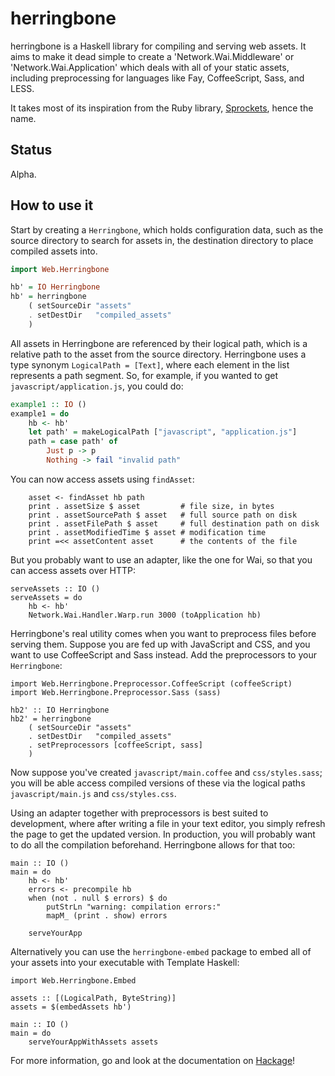 herringbone
===========

herringbone is a Haskell library for compiling and serving web assets.  It
aims to make it dead simple to create a 'Network.Wai.Middleware' or
'Network.Wai.Application' which deals with all of your static assets, including
preprocessing for languages like Fay, CoffeeScript, Sass, and LESS.

It takes most of its inspiration from the Ruby library, [Sprockets], hence the
name.

Status
------

Alpha.

How to use it
-------------

Start by creating a `Herringbone`, which holds configuration data, such as the
source directory to search for assets in, the destination directory to place
compiled assets into.

```haskell
import Web.Herringbone

hb' = IO Herringbone
hb' = herringbone
    ( setSourceDir "assets"
    . setDestDir   "compiled_assets"
    )
```

All assets in Herringbone are referenced by their logical path, which is a
relative path to the asset from the source directory. Herringbone uses a type
synonym `LogicalPath = [Text]`, where each element in the list represents a
path segment. So, for example, if you wanted to get
`javascript/application.js`, you could do:

```haskell
example1 :: IO ()
example1 = do
    hb <- hb'
    let path' = makeLogicalPath ["javascript", "application.js"]
    path = case path' of
        Just p -> p
        Nothing -> fail "invalid path"
```

You can now access assets using `findAsset`:

```
    asset <- findAsset hb path
    print . assetSize $ asset         # file size, in bytes
    print . assetSourcePath $ asset   # full source path on disk
    print . assetFilePath $ asset     # full destination path on disk
    print . assetModifiedTime $ asset # modification time
    print =<< assetContent asset      # the contents of the file
```

But you probably want to use an adapter, like the one for Wai, so that you can
access assets over HTTP:

```
serveAssets :: IO ()
serveAssets = do
    hb <- hb'
    Network.Wai.Handler.Warp.run 3000 (toApplication hb)
```

Herringbone's real utility comes when you want to preprocess files before
serving them. Suppose you are fed up with JavaScript and CSS, and you want to
use CoffeeScript and Sass instead. Add the preprocessors to your `Herringbone`: 

```
import Web.Herringbone.Preprocessor.CoffeeScript (coffeeScript)
import Web.Herringbone.Preprocessor.Sass (sass)

hb2' :: IO Herringbone
hb2' = herringbone
    ( setSourceDir "assets"
    . setDestDir   "compiled_assets"
    . setPreprocessors [coffeeScript, sass]
    )
```

Now suppose you've created `javascript/main.coffee` and `css/styles.sass`; you
will be able access compiled versions of these via the logical paths
`javascript/main.js` and `css/styles.css`.

Using an adapter together with preprocessors is best suited to development,
where after writing a file in your text editor, you simply refresh the page to
get the updated version. In production, you will probably want to do all the
compilation beforehand. Herringbone allows for that too:

```
main :: IO ()
main = do
    hb <- hb'
    errors <- precompile hb
    when (not . null $ errors) $ do
        putStrLn "warning: compilation errors:"
        mapM_ (print . show) errors

    serveYourApp
```

Alternatively you can use the `herringbone-embed` package to embed all of your
assets into your executable with Template Haskell:

```
import Web.Herringbone.Embed

assets :: [(LogicalPath, ByteString)]
assets = $(embedAssets hb')

main :: IO ()
main = do
    serveYourAppWithAssets assets
```

For more information, go and look at the documentation on [Hackage]!

[Sprockets]: https://github.com/sstephenson/sprockets
[Hackage]: http://hackage.haskell.org/package/herringbone
